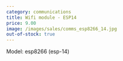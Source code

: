 ```yaml
---
category: communications
title: Wifi module - ESP14
price: 9.00
image: /images/sales/comms_esp8266_14.jpg
out-of-stock: true
---
```

Model: esp8266 (esp-14)
